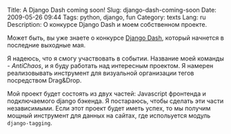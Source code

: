 Title: A Django Dash coming soon!
Slug: django-dash-coming-soon
Date: 2009-05-26 09:44
Tags: python, django, fun
Category: texts
Lang: ru
Description: О конкурсе Django Dash и моем собственном проекте.

Может быть, вы уже знаете о конкурсе [Django Dash][django-dash], который начнется в последние выходные мая.

Я надеюсь, что я смогу участвовать в событии. Название моей команды - *AntiChaos*,  и я буду работать над интересным проектом. Я намерен реализовывать инструмент для визуальной организации тегов посредством Drag&Drop.

Мой проект будет состоять из двух частей: Javascript фронтенда и подключаемого django бэкенда. Я постараюсь, чтобы сделать эти части независимыми. Если этот проект будет иметь успех, то мы получим мощный инструмент для данных на сайтах, где испольуется модуль `django-tagging`.

[django-dash]: http://djangodash.com/
